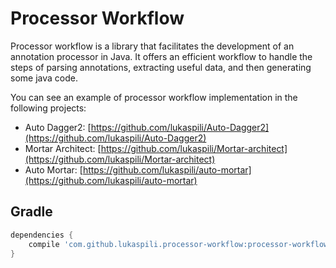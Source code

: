 # Processor Workflow

Processor workflow is a library that facilitates the development of an annotation processor in Java.
It offers an efficient workflow to handle the steps of parsing annotations, extracting useful data, and then generating some java code.

You can see an example of processor workflow implementation in the following projects:
 - Auto Dagger2: [https://github.com/lukaspili/Auto-Dagger2](https://github.com/lukaspili/Auto-Dagger2)
 - Mortar Architect: [https://github.com/lukaspili/Mortar-architect](https://github.com/lukaspili/Mortar-architect)
 - Auto Mortar: [https://github.com/lukaspili/auto-mortar](https://github.com/lukaspili/auto-mortar)


## Gradle

```groovy
dependencies {
    compile 'com.github.lukaspili.processor-workflow:processor-workflow:1.0.3'
}
```